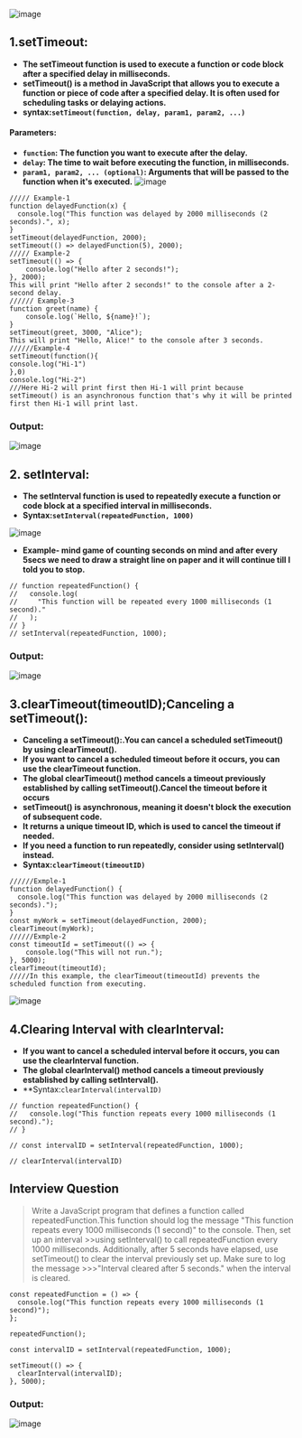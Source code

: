 ![image](https://github.com/user-attachments/assets/fafde96e-f866-4451-98b7-53a932bb0d2d)

## 1.setTimeout:
- **The setTimeout function is used to execute a function or code block after a specified delay in milliseconds.**
- **setTimeout() is a method in JavaScript that allows you to execute a function or piece of code after a specified delay. It is often used for scheduling tasks or delaying actions.**
- **syntax:`setTimeout(function, delay, param1, param2, ...)`**
#### Parameters:
- **`function`: The function you want to execute after the delay.**
- **`delay`: The time to wait before executing the function, in milliseconds.**
- **`param1, param2, ... (optional)`: Arguments that will be passed to the function when it's executed.**
![image](https://github.com/user-attachments/assets/cef19315-cec8-4d3f-bd51-88461cacd7f2)
```
///// Example-1
function delayedFunction(x) {
  console.log("This function was delayed by 2000 milliseconds (2 seconds).", x);
}
setTimeout(delayedFunction, 2000);
setTimeout(() => delayedFunction(5), 2000);
///// Example-2
setTimeout(() => {
    console.log("Hello after 2 seconds!");
}, 2000);
This will print "Hello after 2 seconds!" to the console after a 2-second delay.
////// Example-3
function greet(name) {
    console.log(`Hello, ${name}!`);
}
setTimeout(greet, 3000, "Alice");
This will print "Hello, Alice!" to the console after 3 seconds.
//////Example-4
setTimeout(function(){
console.log("Hi-1")
},0)
console.log("Hi-2")
///Here Hi-2 will print first then Hi-1 will print because setTimeout() is an asynchronous function that's why it will be printed first then Hi-1 will print last.
```
### Output:
![image](https://github.com/user-attachments/assets/a8077eb4-3de1-4ab5-85fe-2f562129ad05)

## 2. setInterval:
- **The setInterval function is used to repeatedly execute a function or code block at a specified interval in milliseconds.**
- **Syntax:`setInterval(repeatedFunction, 1000)`**

![image](https://github.com/user-attachments/assets/debc246f-cc56-4ed9-880a-a034ec56659d)

- **Example- mind game of counting seconds on mind and after every 5secs we need to draw a straight line on paper and it will continue till I told you to stop.**
```
// function repeatedFunction() {
//   console.log(
//     "This function will be repeated every 1000 milliseconds (1 second)."
//   );
// }
// setInterval(repeatedFunction, 1000);
```
### Output:
![image](https://github.com/user-attachments/assets/d734547d-e115-44af-acdf-bd62b01b212b)
## 3.clearTimeout(timeoutID);Canceling a setTimeout():
- **Canceling a setTimeout():.You can cancel a scheduled setTimeout() by using clearTimeout().**
- **If you want to cancel a scheduled timeout before it occurs, you can use the clearTimeout function.**
- **The global clearTimeout() method cancels a timeout previously established by calling setTimeout().Cancel the timeout before it occurs**
- **setTimeout() is asynchronous, meaning it doesn't block the execution of subsequent code.**
- **It returns a unique timeout ID, which is used to cancel the timeout if needed.**
- **If you need a function to run repeatedly, consider using setInterval() instead.**
- **Syntax:`clearTimeout(timeoutID)`**
```
//////Exmple-1
function delayedFunction() {
  console.log("This function was delayed by 2000 milliseconds (2 seconds).");
}
const myWork = setTimeout(delayedFunction, 2000);
clearTimeout(myWork);
//////Exmple-2
const timeoutId = setTimeout(() => {
    console.log("This will not run.");
}, 5000);
clearTimeout(timeoutId);
/////In this example, the clearTimeout(timeoutId) prevents the scheduled function from executing.
```
![image](https://github.com/user-attachments/assets/ab51c9a6-476f-4948-af30-2950b88c3b8e)

## 4.Clearing Interval with clearInterval:
- **If you want to cancel a scheduled interval before it occurs, you can use the clearInterval function.**
- **The global clearInterval() method cancels a timeout previously established by calling setInterval().**
- **Syntax:`clearInterval(intervalID)`
```
// function repeatedFunction() {
//   console.log("This function repeats every 1000 milliseconds (1 second).");
// }

// const intervalID = setInterval(repeatedFunction, 1000);

// clearInterval(intervalID)
```
## Interview Question
>Write a JavaScript program that defines a function called repeatedFunction.This function should log the message "This function repeats every 1000 milliseconds (1 second)" to the console. Then, set up an interval >>using setInterval() to call repeatedFunction every 1000 milliseconds.  Additionally, after 5 seconds have elapsed, use setTimeout() to clear the interval previously set up. Make sure to log the message >>>"Interval cleared after 5 seconds." when the interval is cleared.
```
const repeatedFunction = () => {
  console.log("This function repeats every 1000 milliseconds (1 second)");
};

repeatedFunction();

const intervalID = setInterval(repeatedFunction, 1000);

setTimeout(() => {
  clearInterval(intervalID);
}, 5000);
```
### Output:
![image](https://github.com/user-attachments/assets/f3ebb826-42ce-40eb-9f23-cefb857e0a0e)

